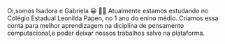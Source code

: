 Oi,somos Isadora e Gabriela 😀
👩‍💻 Atualmente estamos estudando no Colégio Estadual Leonilda Papen, no 1 ano do enino médio.
Criamos essa conta para melhor aprendizagem na diciplina de pensamento computacional,e poder deixar nossos trabalhos salvo na plataforma.


 
